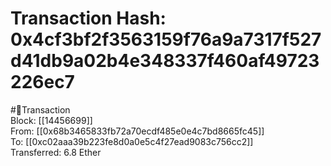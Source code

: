 
Transaction Hash: 0x4cf3bf2f3563159f76a9a7317f527d41db9a02b4e348337f460af49723226ec7
====================================================================================
  
#💸Transaction  
Block: [[14456699]]  
From: [[0x68b3465833fb72a70ecdf485e0e4c7bd8665fc45]]  
To: [[0xc02aaa39b223fe8d0a0e5c4f27ead9083c756cc2]]  
Transferred: 6.8 Ether